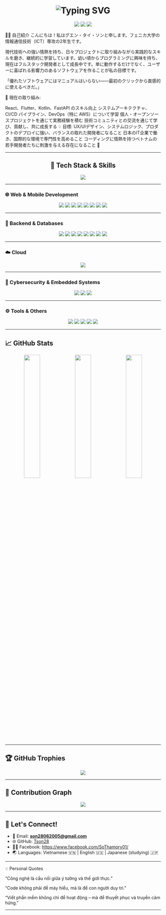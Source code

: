 <h1 align="center"> 
  <img src="https://readme-typing-svg.herokuapp.com?font=Fira+Code&size=28&duration=3500&pause=1000&color=00F7FF&center=true&vCenter=true&width=700&lines=✨+Nguyễn+Thái+Sơn+✨;🚀+Web+%2F+App+Developer;🌏+Bridging+Vietnam+and+Japan+🌸" alt="Typing SVG" /> 
</h1> 
<p align="center">
  <img src="https://img.shields.io/badge/ICT_Student-blueviolet?style=for-the-badge&logo=book" /> 
  <img src="https://img.shields.io/badge/Web_Developer-brightgreen?style=for-the-badge&logo=webcomponents" /> 
  <img src="https://img.shields.io/badge/Japan_Tech_Lover-red?style=for-the-badge&logo=japan" /> 
</p>

🧑‍💻 自己紹介
こんにちは！私はグエン・タイ・ソンと申します。フェニカ大学の情報通信技術（ICT）専攻の2年生です。

現代技術への強い情熱を持ち、日々プロジェクトに取り組みながら実践的なスキルを磨き、継続的に学習しています。幼い頃からプログラミングに興味を持ち、現在はフルスタック開発者として成長中です。単に動作するだけでなく、ユーザーに喜ばれる影響力のあるソフトウェアを作ることが私の目標です。

「優れたソフトウェアにはマニュアルはいらない——最初のクリックから直感的に使えるべきだ。」

🔭 現在の取り組み:

React、Flutter、Kotlin、FastAPI のスキル向上
システムアーキテクチャ、CI/CD パイプライン、DevOps（特に AWS）について学習
個人・オープンソースプロジェクトを通じて実務経験を積む
技術コミュニティとの交流を通じて学び、貢献し、共に成長する
💡 目標:
UX/UIデザイン、システムロジック、プロダクトのデプロイに強い、バランスの取れた開発者になること
日本のIT企業で働き、国際的な環境で専門性を高めること
コーディングに情熱を持つベトナムの若手開発者たちに刺激を与える存在になること 💙

---
<h2 align="center">🔧 Tech Stack & Skills</h2>

<p align="center">
  <img src="https://readme-typing-svg.herokuapp.com?font=Fira+Code&size=24&duration=3500&pause=1000&color=00F7FF&center=true&vCenter=true&width=700&lines=🌐+Web+%26+Mobile+Development;🧩+Backend+%26+Databases;☁️+Cloud+%26+DevOps;🔐+Cybersecurity+%26+IoT;⚙️+Tools+%26+Others" />
</p>

---

### 🌐 Web & Mobile Development
<p align="center">
  <img src="https://img.shields.io/badge/HTML-E34F26?style=for-the-badge&logo=html5&logoColor=white&labelColor=E34F26&color=E34F26&cacheSeconds=1"/>
  <img src="https://img.shields.io/badge/CSS-1572B6?style=for-the-badge&logo=css3&logoColor=white&cacheSeconds=1"/>
  <img src="https://img.shields.io/badge/JavaScript-F7DF1E?style=for-the-badge&logo=javascript&logoColor=black&cacheSeconds=1"/>
  <img src="https://img.shields.io/badge/React-61DAFB?style=for-the-badge&logo=react&logoColor=black&cacheSeconds=1"/>
  <img src="https://img.shields.io/badge/Dart-0175C2?style=for-the-badge&logo=dart&logoColor=white&cacheSeconds=1"/>
  <img src="https://img.shields.io/badge/Flutter-02569B?style=for-the-badge&logo=flutter&logoColor=white&cacheSeconds=1"/>
  <img src="https://img.shields.io/badge/Kotlin-7F52FF?style=for-the-badge&logo=kotlin&logoColor=white&cacheSeconds=1"/>
  <img src="https://img.shields.io/badge/PHP-777BB4?style=for-the-badge&logo=php&logoColor=white&cacheSeconds=1"/>
</p>

---

### 🧩 Backend & Databases
<p align="center">
  <img src="https://img.shields.io/badge/Node.js-339933?style=for-the-badge&logo=node.js&logoColor=white&cacheSeconds=1"/>
  <img src="https://img.shields.io/badge/Python-3776AB?style=for-the-badge&logo=python&logoColor=white&cacheSeconds=1"/>
  <img src="https://img.shields.io/badge/FastAPI-009688?style=for-the-badge&logo=fastapi&logoColor=white&cacheSeconds=1"/>
  <img src="https://img.shields.io/badge/C++-00599C?style=for-the-badge&logo=c%2B%2B&logoColor=white&cacheSeconds=1"/>
  <img src="https://img.shields.io/badge/C-00599C?style=for-the-badge&logo=c&logoColor=white&cacheSeconds=1"/>
  <img src="https://img.shields.io/badge/Go-00ADD8?style=for-the-badge&logo=go&logoColor=white&cacheSeconds=1"/>
  <img src="https://img.shields.io/badge/MongoDB-47A248?style=for-the-badge&logo=mongodb&logoColor=white&cacheSeconds=1"/>
  <img src="https://img.shields.io/badge/MySQL-4479A1?style=for-the-badge&logo=mysql&logoColor=white&cacheSeconds=1"/>
</p>

---

### ☁️ Cloud
<p align="center">
  <img src="https://img.shields.io/badge/AWS-232F3E?style=for-the-badge&logo=amazon-aws&logoColor=white&cacheSeconds=1"/>
</p>

---

### 🔐 Cybersecurity & Embedded Systems
<p align="center">
  <img src="https://img.shields.io/badge/Arduino-00979D?style=for-the-badge&logo=arduino&logoColor=white&cacheSeconds=1"/>
  <img src="https://img.shields.io/badge/ESP32-000000?style=for-the-badge&cacheSeconds=1"/>
  <img src="https://img.shields.io/badge/Metasploit-1E1E1E?style=for-the-badge&cacheSeconds=1"/>
</p>

---

### ⚙️ Tools & Others
<p align="center">
  <img src="https://img.shields.io/badge/Git-F05032?style=for-the-badge&logo=git&logoColor=white&cacheSeconds=1"/>
  <img src="https://img.shields.io/badge/Linux-FCC624?style=for-the-badge&logo=linux&logoColor=black&cacheSeconds=1"/>
  <img src="https://img.shields.io/badge/VSCode-007ACC?style=for-the-badge&logo=visual-studio-code&logoColor=white&cacheSeconds=1"/>
  <img src="https://img.shields.io/badge/Postman-FF6C37?style=for-the-badge&logo=postman&logoColor=white&cacheSeconds=1"/>
  <img src="https://img.shields.io/badge/Docker-2496ED?style=for-the-badge&logo=docker&logoColor=white&cacheSeconds=1"/>
</p>



---

## 📈 GitHub Stats
<p align="center">
  <img src="https://github-readme-stats.vercel.app/api?username=Tson28&show_icons=true&theme=tokyonight&count_private=true" width="32%"/>
  <img src="https://github-readme-stats.vercel.app/api/top-langs/?username=Tson28&layout=compact&theme=tokyonight&hide_border=true" width="32%"/>
  <img src="https://github-readme-streak-stats.herokuapp.com/?user=Tson28&theme=tokyonight&hide_border=true" width="32%"/>
</p>

---

## 🏆 GitHub Trophies

<p align="center">
  <img src="https://github-profile-trophy.vercel.app/?username=Tson28&theme=gruvbox&no-frame=true&row=1&column=6" />
</p>

---

## 🌱 Contribution Graph

<p align="center">
  <img src="https://github-readme-activity-graph.vercel.app/graph?username=Tson28&theme=react-dark" />
</p>

---

## 💬 Let's Connect!

- 📧 Email: **son28062005@gmail.com**
- 🌐 GitHub: [Tson28](https://github.com/Tson28)
- 🧑‍🎓 Facebook: https://www.facebook.com/SoThamory01/
- 🌏 Languages: Vietnamese 🇻🇳 | English 🇺🇸 | Japanese (studying) 🇯🇵

---

💡 Personal Quotes

“Công nghệ là cầu nối giữa ý tưởng và thế giới thực.” 

“Code không phải để máy hiểu, mà là để con người duy trì.”

“Viết phần mềm không chỉ để hoạt động – mà để thuyết phục và truyền cảm hứng.”

---
